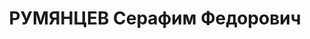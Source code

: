 ---
title: РУМЯНЦЕВ Серафим Федорович
description: 'Срок отбывал в Норильлаге. После освобождения работал в “Норильскпроекте”.

  -О времени, о Норильске, о себе, кн. 5, М., 2004. с. 232, 233, 489.

  -03-04-08.10 Виктор Маскин. Архитектура в снегах и морозах'
---